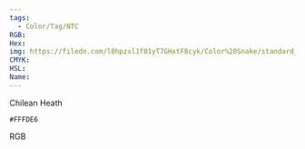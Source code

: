 ```yaml
---
tags:
  - Color/Tag/NTC
RGB:
Hex:
img: https://filedn.com/l0hpzxl1f01yT7GHxtF8cyk/Color%20Snake/standard_csv_to_svg/FFFDE6.svg
CMYK:
HSL:
Name:
---
```

Chilean Heath
```palette
#FFFDE6
```
RGB
